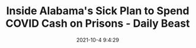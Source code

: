 ---
"title": "Inside Alabama's Sick Plan to Spend COVID Cash on Prisons - Daily Beast"
"date": "2021-10-4 9:4:29"
"feed_name": "GOOGLENEWSCONSTRUCTION"
"feed_website": "https://news.google.com/search?q=construction%2Bincident&hl=en-US&gl=US&ceid=US:en"
"feed_rss": "https://news.google.com/rss/search?q=construction%2Bincident&hl=en-US&gl=US&ceid=US:en"
"link": "https://www.thedailybeast.com/inside-alabamas-sick-plan-to-spend-covid-cash-on-prisons?source=articles&via=rss"
"source": "{'href': 'https://www.thedailybeast.com', 'title': 'Daily Beast'}"
"file": "_posts/2021-1-1-f4da5a686c823c24f9c9a431c92ee54c74ecd493.md"
"accident": "0"
"drilling": "0"
"dead": "0"
"injured": "0"
"arrested": "0"
"place": "unknown place"
"where": "unknown site"
"causes": "unknown"
"place_uri": "unknown place"
---